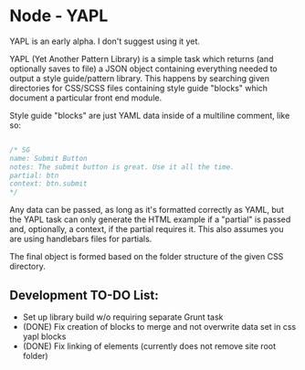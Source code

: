 # Node - YAPL

YAPL is an early alpha. I don't suggest using it yet.

YAPL (Yet Another Pattern Library) is a simple task which returns (and optionally saves to file) a JSON object containing everything needed to output a style guide/pattern library. This happens by searching given directories for CSS/SCSS files containing style guide "blocks" which document a particular front end module.

Style guide "blocks" are just YAML data inside of a multiline comment, like so:

```css

/* SG
name: Submit Button
notes: The submit button is great. Use it all the time.
partial: btn
context: btn.submit
*/
```

Any data can be passed, as long as it's formatted correctly as YAML, but the YAPL task can only generate the HTML example if a "partial" is passed and, optionally, a context, if the partial requires it. This also assumes you are using handlebars files for partials.

The final object is formed based on the folder structure of the given CSS directory.

## Development TO-DO List:

- Set up library build w/o requiring separate Grunt task
- (DONE) Fix creation of blocks to merge and not overwrite data set in css yapl blocks
- (DONE) Fix linking of elements (currently does not remove site root folder)